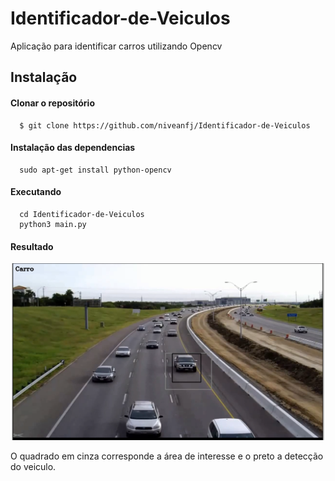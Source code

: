 # Identificador-de-Veiculos
Aplicação para identificar carros utilizando Opencv

## Instalação
#### Clonar o repositório
      $ git clone https://github.com/niveanfj/Identificador-de-Veiculos
#### Instalação das dependencias
      sudo apt-get install python-opencv
#### Executando
      cd Identificador-de-Veiculos
      python3 main.py
#### Resultado
<p align="center">
   <img src="https://github.com/niveanfj/Identificador-de-Veiculos/blob/main/resultado3.png" width="500">
 </p>
 O quadrado em cinza corresponde a área de interesse e o preto a detecção do veiculo.
